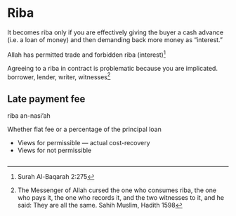 # Riba

It becomes riba only if you are effectively giving the buyer a cash advance (i.e. a loan of money) and then demanding back more money as “interest.”

Allah has permitted trade and forbidden riba (interest)[^1]

Agreeing to a riba in contract is problematic because you are implicated. borrower, lender, writer, witnesses[^3]

## Late payment fee

riba an-nasi’ah

Whether flat fee or a percentage of the principal loan

* Views for permissible — actual cost-recovery
* Views for not permissible 

~~~admonish hint title="Interest vs. different pricing"

~~~


[^1]: Surah Al-Baqarah 2:275

[^2]: Gold for gold, silver for silver, wheat for wheat, barley for barley, dates for dates, salt for salt — equal for equal, same for same, hand to hand. If they differ, then sell as you wish, provided it is hand to hand. (Sahih Muslim 1587, also in Bukhari)

[^3]: The Messenger of Allah cursed the one who consumes riba, the one who pays it, the one who records it, and the two witnesses to it, and he said: They are all the same.
Sahih Muslim, Hadith 1598